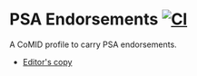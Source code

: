 # PSA Endorsements [![CI](https://github.com/thomas-fossati/draft-psa-endorsements/actions/workflows/build.yml/badge.svg)](https://github.com/thomas-fossati/draft-psa-endorsements/actions/workflows/build.yml)

A CoMID profile to carry PSA endorsements.

* [Editor's copy](https://thomas-fossati.github.io/draft-psa-endorsements/main/draft-fdb-rats-psa-endorsements.html)

